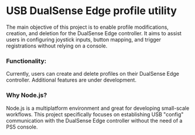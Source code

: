 # USB DualSense Edge profile utility

The main objective of this project is to enable profile modifications, creation, and deletion for the DualSense Edge
controller. It aims to assist users in configuring joystick inputs, button mapping, and trigger registrations without
relying on a console.

### Functionality:
Currently, users can create and delete profiles on their DualSense Edge controller. Additional features are under
development.

### Why Node.js?
Node.js is a multiplatform environment and great for developing small-scale workflows. This project specifically focuses
on establishing USB "config" communication with the DualSense Edge controller without the need of a PS5 console.